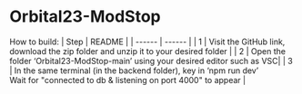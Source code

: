 # Orbital23-ModStop

How to build:
| Step | README |
| ------ | ------ |
| 1 | Visit the GitHub link, download the zip folder and unzip it to your desired folder |
| 2 | Open the folder ‘Orbital23-ModStop-main’ using your desired editor such as VSC|
| 3 | In the same terminal (in the backend folder), key in ‘npm run dev’ <br /> Wait for "connected to db & listening on port 4000" to appear
 |


